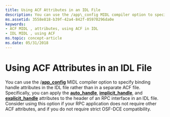 ```yaml
---
title: Using ACF Attributes in an IDL File
description: You can use the /app\_config MIDL compiler option to specify binding handle attributes in the IDL file rather than in a separate ACF file.
ms.assetid: 3558e818-b39f-42a4-842f-05970296da0e
keywords:
- ACF MIDL , attributes, using ACF in IDL
- IDL MIDL , using ACF
ms.topic: concept-article
ms.date: 05/31/2018
---
```


# Using ACF Attributes in an IDL File

You can use the /[**app\_config**](-app-config.md) MIDL compiler option to specify binding handle attributes in the IDL file rather than in a separate ACF file. Specifically, you can apply the [**auto\_handle**](auto-handle.md), [**implicit\_handle**](implicit-handle.md), and [**explicit\_handle**](explicit-handle.md) attributes to the header of an RPC interface in an IDL file. Consider using this option if your RPC application does not require other ACF attributes, and if you do not require strict OSF-DCE compatibility.

 

 




